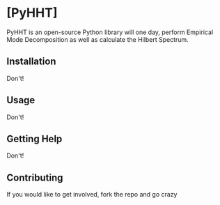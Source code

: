 # [PyHHT] 

PyHHT is an open-source Python library will one day, perform Empirical Mode Decomposition as well as calculate the Hilbert Spectrum.

Installation
------------

Don't!

Usage
-----

Don't!

Getting Help
------------

Don't!

Contributing
------------

If you would like to get involved, fork the repo and go crazy

